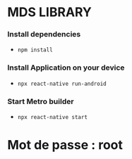 # MDS LIBRARY

### Install dependencies
* ``` npm install ```
### Install Application on your device
* ``` npx react-native run-android ```
### Start Metro builder
* ``` npx react-native start ``` 
#  Mot de passe : root 